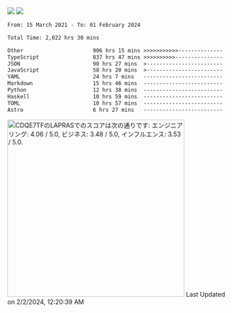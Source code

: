 <div>
  <img src="https://github-readme-stats.vercel.app/api?username=naporin0624&count_private=true&show_icons=true" />
  <img src="https://github-readme-stats.vercel.app/api/top-langs/?username=naporin0624&layout=compact&hide=css" />
  <!--START_SECTION:waka-->

```txt
From: 15 March 2021 - To: 01 February 2024

Total Time: 2,022 hrs 30 mins

Other                      906 hrs 15 mins >>>>>>>>>>>--------------   44.81 %
TypeScript                 837 hrs 47 mins >>>>>>>>>>---------------   41.42 %
JSON                       90 hrs 27 mins  >------------------------   04.47 %
JavaScript                 58 hrs 20 mins  >------------------------   02.88 %
YAML                       24 hrs 7 mins   -------------------------   01.19 %
Markdown                   15 hrs 46 mins  -------------------------   00.78 %
Python                     12 hrs 38 mins  -------------------------   00.62 %
Haskell                    10 hrs 59 mins  -------------------------   00.54 %
TOML                       10 hrs 57 mins  -------------------------   00.54 %
Astro                      6 hrs 27 mins   -------------------------   00.32 %
```

<!--END_SECTION:waka-->
  
  <!--START_SECTION:lapras-card-->
<p ><a href="https://lapras.com/public/CDQE7TF" target="_blank" rel="noopener noreferrer"><img alt="CDQE7TFのLAPRASでのスコアは次の通りです: エンジニアリング: 4.06 / 5.0, ビジネス: 3.48 / 5.0, インフルエンス: 3.53 / 5.0." src="https://lapras-card-generator.vercel.app/api/svg?e=4.06&b=3.48&i=3.53&b1=%23232323&b2=%236d6d6d&i1=%23212121&i2=%23818181&l=ja" width="400" ></a>  
Last Updated on 2/2/2024, 12:20:39 AM</p>
<!--END_SECTION:lapras-card-->
</div>
